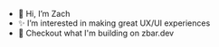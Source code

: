 - 👋 Hi, I’m Zach
- ✨ I’m interested in making great UX/UI experiences
- 🧐 Checkout what I'm building on zbar.dev

<!---
zneib/zneib is a ✨ special ✨ repository because its `README.md` (this file) appears on your GitHub profile.
You can click the Preview link to take a look at your changes.
--->
